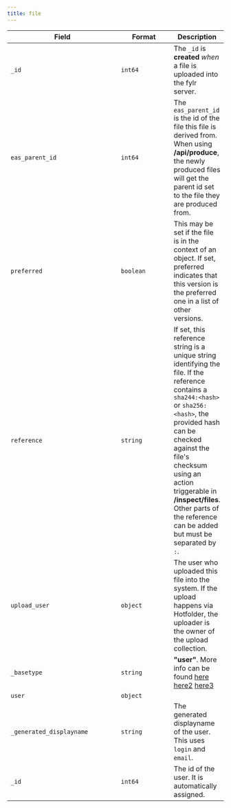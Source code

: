 ```yaml
---
title: file
---
```


<table><thead><tr><th width="300">Field</th><th width="155">Format</th><th>Description</th></tr></thead><tbody><tr><td><code>_id</code></td><td><code>int64</code></td><td>The <code>_id</code> is <strong>created</strong> <em>when</em> a file is uploaded into the fylr server.</td></tr><tr><td><code>eas_parent_id</code></td><td><code>int64</code></td><td>The <code>eas_parent_id</code> is the id of the file this file is derived from. When using <strong>/api/produce</strong>, the newly produced files will get the parent id set to the file they are produced from.</td></tr><tr><td><code>preferred</code></td><td><code>boolean</code></td><td>This may be set if the file is in the context of an object. If set, preferred indicates that this version is the preferred one in a list of other versions.</td></tr><tr><td><code>reference</code></td><td><code>string</code></td><td>If set, this reference string is a unique string identifying the file. If the reference contains a <code>sha244:&#x3C;hash></code> or <code>sha256:&#x3C;hash></code>, the provided hash can be checked against the file's checksum using an action triggerable in <strong>/inspect/files</strong>. Other parts of the reference can be added but must be separated by <code>:</code>.</td></tr><tr><td><code>upload_user</code></td><td><code>object</code></td><td>The user who uploaded this file into the system. If the upload happens via Hotfolder, the uploader is the owner of the upload collection.</td></tr><tr><td>    <code>_basetype</code></td><td><code>string</code></td><td><strong>"user"</strong>. More info can be found <a href="user.md">here</a> <a href="../system-data-types/user.md">here2</a> <a href="../../for-developers/system-data-types/user.md">here3</a></td></tr><tr><td>    <code>user</code></td><td><code>object</code></td><td></td></tr><tr><td>        <code>_generated_displayname</code></td><td><code>string</code></td><td>The generated displayname of the user. This uses <code>login</code> and <code>email</code>.</td></tr><tr><td>        <code>_id</code></td><td><code>int64</code></td><td>The id of the user. It is automatically assigned.</td></tr></tbody></table>
